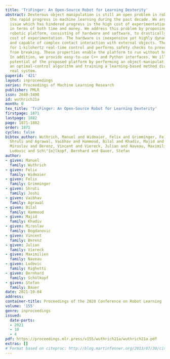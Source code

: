 ```yaml
---
title: 'TriFinger: An Open-Source Robot for Learning Dexterity'
abstract: Dexterous object manipulation is still an open problem in robotics, despite
  the rapid progress in machine learning during the past decade. We argue that a key
  issue which has hindered progress is the high cost of experimentation on real systems,
  in terms of both time and money. We address this problem by proposing a novel open-source
  robotic platform, consisting of hardware and software, to drastically reduce the
  cost of experimentation. The hardware is inexpensive yet highly dynamic, robust,
  and capable of complex contact interaction with external objects. The software allows
  for 1-kilohertz real-time control and performs safety checks to prevent the hardware
  from breaking. These properties enable the platform to run without human supervision.
  In addition, we provide easy-to-use C++ and Python interfaces. We illustrate the
  potential of the proposed platform by performing an object-manipulation task using
  an optimal-control algorithm and training a learning-based method directly on the
  real system.
paperid: '421'
layout: inproceedings
series: Proceedings of Machine Learning Research
publisher: PMLR
issn: 2640-3498
id: wuthrich21a
month: 0
tex_title: 'TriFinger: An Open-Source Robot for Learning Dexterity'
firstpage: 1871
lastpage: 1882
page: 1871-1882
order: 1871
cycles: false
bibtex_author: Wuthrich, Manuel and Widmaier, Felix and Grimminger, Felix and Joshi,
  Shruti and Agrawal, Vaibhav and Hammoud, Bilal and Khadiv, Majid and Bogdanovic,
  Miroslav and Berenz, Vincent and Viereck, Julian and Naveau, Maximilien and Righetti,
  Ludovic and Sch\"{o}lkopf, Bernhard and Bauer, Stefan
author:
- given: Manuel
  family: Wuthrich
- given: Felix
  family: Widmaier
- given: Felix
  family: Grimminger
- given: Shruti
  family: Joshi
- given: Vaibhav
  family: Agrawal
- given: Bilal
  family: Hammoud
- given: Majid
  family: Khadiv
- given: Miroslav
  family: Bogdanovic
- given: Vincent
  family: Berenz
- given: Julian
  family: Viereck
- given: Maximilien
  family: Naveau
- given: Ludovic
  family: Righetti
- given: Bernhard
  family: Schölkopf
- given: Stefan
  family: Bauer
date: 2021-10-04
address:
container-title: Proceedings of the 2020 Conference on Robot Learning
volume: '155'
genre: inproceedings
issued:
  date-parts:
  - 2021
  - 10
  - 4
pdf: https://proceedings.mlr.press/v155/wuthrich21a/wuthrich21a.pdf
extras: []
# Format based on citeproc: http://blog.martinfenner.org/2013/07/30/citeproc-yaml-for-bibliographies/
---
```

